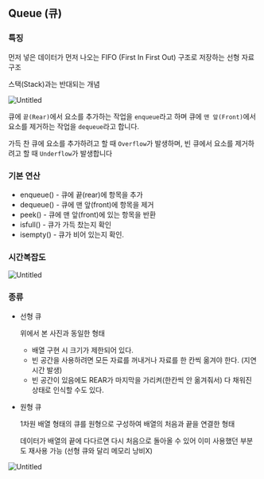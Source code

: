 ## **Queue (큐)**

### 특징

먼저 넣은 데이터가 먼저 나오는 FIFO (First In First Out) 구조로 저장하는 선형 자료구조

스택(Stack)과는 반대되는 개념

![Untitled](https://prod-files-secure.s3.us-west-2.amazonaws.com/1eec8832-fa93-4c7d-9472-9f11a4a4a946/4bc2d855-c55e-4b6c-ad2f-2577f94c3919/Untitled.png)

큐에 `끝(Rear)`에서 요소를 추가하는 작업을 `enqueue`라고 하며 큐에 `맨 앞(Front)`에서 요소를 제거하는 작업을 `dequeue`라고 합니다.

가득 찬 큐에 요소를 추가하려고 할 때 `Overflow`가 발생하며, 빈 큐에서 요소를 제거하려고 할 때 `Underflow`가 발생합니다

### 기본 연산

- enqueue() - 큐에 끝(rear)에 항목을 추가
- dequeue() - 큐에 맨 앞(front)에 항목을 제거
- peek() - 큐에 맨 앞(front)에 있는 항목을 반환
- isfull() - 큐가 가득 찼는지 확인
- isempty() - 큐가 비어 있는지 확인.

### 시간복잡도

![Untitled](https://prod-files-secure.s3.us-west-2.amazonaws.com/1eec8832-fa93-4c7d-9472-9f11a4a4a946/6c18c7f8-d3ae-4217-8b03-70fd358c369d/Untitled.png)

### 종류

- 선형 큐
    
    위에서 본 사진과 동일한 형태
    
    - 배열 구현 시 크기가 제한되어 있다.
    - 빈 공간을 사용하려면 모든 자료를 꺼내거나 자료를 한 칸씩 옮겨야 한다. (지연시간 발생)
    - 빈 공간이 있음에도 REAR가 마지막을 가리켜(한칸씩 안 옮겨줘서) 다 채워진 상태로 인식할 수도 있다.
- 원형 큐
    
    1차원 배열 형태의 큐를 원형으로 구성하여 배열의 처음과 끝을 연결한 형태
    
    데이터가 배열의 끝에 다다르면 다시 처음으로 돌아올 수 있어 이미 사용했던 부분도 재사용 가능 (선형 큐와 달리 메모리 낭비X)
    

![Untitled](https://prod-files-secure.s3.us-west-2.amazonaws.com/1eec8832-fa93-4c7d-9472-9f11a4a4a946/4326364f-99c2-4f97-ac8e-fe4aab170e0b/Untitled.png)
